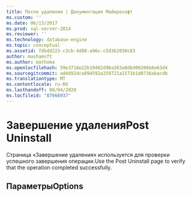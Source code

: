 ```yaml
---
title: После удаления | Документация Майкрософт
ms.custom: ''
ms.date: 06/13/2017
ms.prod: sql-server-2014
ms.reviewer: ''
ms.technology: database-engine
ms.topic: conceptual
ms.assetid: fdbdd223-c3cb-4d88-a96c-c5d362030c83
author: mashamsft
ms.author: mathoma
ms.openlocfilehash: 59e3718e22b19482d96a303a0dbd09206b6e63d4
ms.sourcegitcommit: ad4d92dce894592a259721a1571b1d8736abacdb
ms.translationtype: MT
ms.contentlocale: ru-RU
ms.lasthandoff: 08/04/2020
ms.locfileid: "87666937"
---
```

# <a name="post-uninstall"></a><span data-ttu-id="be155-102">Завершение удаления</span><span class="sxs-lookup"><span data-stu-id="be155-102">Post Uninstall</span></span>
  <span data-ttu-id="be155-103">Страница «Завершение удаления» используется для проверки успешного завершения операции.</span><span class="sxs-lookup"><span data-stu-id="be155-103">Use the Post Uninstall page to verify that the operation completed successfully.</span></span>  
  
## <a name="options"></a><span data-ttu-id="be155-104">Параметры</span><span class="sxs-lookup"><span data-stu-id="be155-104">Options</span></span>  
  
